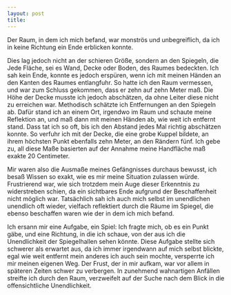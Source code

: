 ```yaml
---
layout: post
title: 
---
```


Der Raum, in dem ich mich befand, war monströs und unbegreiflich, da ich in keine Richtung ein Ende erblicken konnte.

Dies lag jedoch nicht an der schieren Größe, sondern an den Spiegeln, die Jede Fläche, sei es Wand, Decke oder Boden, des Raumes bedeckten. Ich sah kein Ende, konnte es jedoch erspüren, wenn ich mit meinen Händen an den Kanten des Raumes entlangfuhr. So hatte ich den Raum vermessen, und war zum Schluss gekommen, dass er zehn auf zehn Meter maß. Die Höhe der Decke musste ich jedoch abschätzen, da ohne Leiter diese nicht zu erreichen war. Methodisch schätzte ich Entfernungen an den Spiegeln ab. Dafür stand ich an einem Ort, irgendwo im Raum und schaute meine Reflektion an, und maß dann mit meinen Händen ab, wie weit ich entfernt stand. Dass tat ich so oft, bis ich den Abstand jedes Mal richtig abschätzen konnte. So verfuhr ich mit der Decke, die eine grobe Kuppel bildete, an ihrem höchsten Punkt ebenfalls zehn Meter, an den Rändern fünf. Ich gebe zu, all diese Maße basierten auf der Annahme meine Handfläche maß exakte 20 Centimeter.

Mir waren also die Ausmaße meines Gefängnisses durchaus bewusst, ich besaß Wissen so exakt, wie es mir meine Situation zulassen würde. Frustrierend war, wie sich trotzdem mein Auge dieser Erkenntnis zu widerstreben schien, da ein sichtbares Ende aufgrund der Beschaffenheit nicht möglich war. Tatsächlich sah ich auch mich selbst im unendlichen unendlich oft wieder, vielfach reflektiert durch die Räume im Spiegel, die ebenso beschaffen waren wie der in dem ich mich befand.

Ich ersann mir eine Aufgabe, ein Spiel: Ich fragte mich, ob es ein Punkt gäbe, und eine Richtung, in die ich schaue, von der aus ich die Unendlichkeit der Spiegelhallen sehen könnte. Diese Aufgabe stellte sich schwerer als erwartet aus, da ich immer irgendwann auf mich selbst blickte, egal wie weit entfernt mein anderes ich auch sein mochte, versperrte ich mir meinen eigenen Weg. Der Frust, der in mir aufkam, war vor allem in späteren Zeiten schwer zu verbergen. In zunehmend wahnartigen Anfällen streifte ich durch den Raum, verzweifelt auf der Suche nach dem Blick in die offensichtliche Unendlichkeit.
